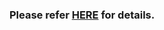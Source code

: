 ### Please refer [HERE](https://github.com/dddyyyzzz12345/darren_dong.github.io/blob/main/Stock_TimeSeries/Final_Project.ipynb) for details.
